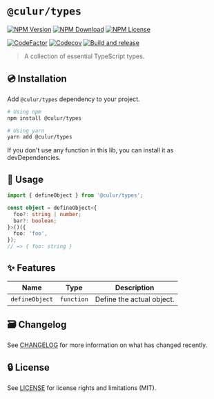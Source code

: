 # `@culur/types`

[![NPM Version](https://img.shields.io/npm/v/@culur/types?logo=npm)](https://www.npmjs.com/package/@culur/types)
[![NPM Download](https://img.shields.io/npm/dm/@culur/types?logo=npm)](https://www.npmjs.com/package/@culur/types)
[![NPM License](https://img.shields.io/npm/l/@culur/types)](../../LICENSE)

[![CodeFactor](https://www.codefactor.io/repository/github/culur/culur/badge)](https://www.codefactor.io/repository/github/culur/culur)
[![Codecov](https://img.shields.io/codecov/c/github/culur/culur)](https://app.codecov.io/gh/culur/culur)
[![Build and release](https://github.com/culur/culur/actions/workflows/build-and-release.yml/badge.svg)](https://github.com/culur/culur/actions/workflows/build-and-release.yml)

> A collection of essential TypeScript types.

## 💿 Installation

Add `@culur/types` dependency to your project.

```bash
# Using npm
npm install @culur/types

# Using yarn
yarn add @culur/types
```

If you don't use any function in this lib, you can install it as devDependencies.

## 📖 Usage

```ts
import { defineObject } from '@culur/types';

const object = defineObject<{
  foo?: string | number;
  bar?: boolean;
}>()({
  foo: 'foo',
});
// => { foo: string }
```

## ✨ Features

| Name           | Type       | Description               |
| -------------- | ---------- | ------------------------- |
| `defineObject` | `function` | Define the actual object. |

## 🗃️ Changelog

See [CHANGELOG](CHANGELOG.md) for more information on what has changed recently.

## 🔒 License

See [LICENSE](../../LICENSE) for license rights and limitations (MIT).
